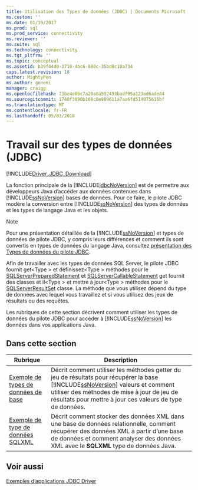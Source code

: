 ```yaml
---
title: Utilisation des Types de données (JDBC) | Documents Microsoft
ms.custom: ''
ms.date: 01/19/2017
ms.prod: sql
ms.prod_service: connectivity
ms.reviewer: ''
ms.suite: sql
ms.technology: connectivity
ms.tgt_pltfrm: ''
ms.topic: conceptual
ms.assetid: b39f44d0-3710-4bc6-880c-35bd8c10a734
caps.latest.revision: 18
author: MightyPen
ms.author: genemi
manager: craigg
ms.openlocfilehash: 73be4e0bc7a20a8a592493badf95a123ad6ade84
ms.sourcegitcommit: 1740f3090b168c0e809611a7aa6fd514075616bf
ms.translationtype: MT
ms.contentlocale: fr-FR
ms.lasthandoff: 05/03/2018
---
```

# <a name="working-with-data-types-jdbc"></a>Travail sur des types de données (JDBC)
[!INCLUDE[Driver_JDBC_Download](../../includes/driver_jdbc_download.md)]

  La fonction principale de la [!INCLUDE[jdbcNoVersion](../../includes/jdbcnoversion_md.md)] est de permettre aux développeurs Java d’accéder aux données contenues dans [!INCLUDE[ssNoVersion](../../includes/ssnoversion_md.md)] bases de données. Pour ce faire, le pilote JDBC modère la conversion entre [!INCLUDE[ssNoVersion](../../includes/ssnoversion_md.md)] des types de données et les types de langage Java et les objets.  
  
> [!NOTE]  
>  Pour une présentation détaillée de la [!INCLUDE[ssNoVersion](../../includes/ssnoversion_md.md)] et types de données de pilote JDBC, y compris leurs différences et comment ils sont convertis en types de données du langage Java, consultez [présentation des Types de données du pilote JDBC](../../connect/jdbc/understanding-the-jdbc-driver-data-types.md).  
  
 Afin de travailler avec les types de données SQL Server, le pilote JDBC fournit get\<Type > et définissez\<Type > méthodes pour le [SQLServerPreparedStatement](../../connect/jdbc/reference/sqlserverpreparedstatement-class.md) et [SQLServerCallableStatement](../../connect/jdbc/reference/sqlservercallablestatement-class.md) get fournit des classes et il\<Type > et mettre à jour\<Type > méthodes pour le [SQLServerResultSet](../../connect/jdbc/reference/sqlserverresultset-class.md) classe. La méthode que vous utilisez dépend du type de données avec lequel vous travaillez et si vous utilisez des jeux de résultats ou des requêtes.  
  
 Les rubriques de cette section décrivent comment utiliser les types de données du pilote JDBC pour accéder à [!INCLUDE[ssNoVersion](../../includes/ssnoversion_md.md)] les données dans vos applications Java.  
  
## <a name="in-this-section"></a>Dans cette section  
  
|Rubrique| Description|  
|-----------|-----------------|  
|[Exemple de types de données de base](../../connect/jdbc/basic-data-types-sample.md)|Décrit comment utiliser les méthodes getter du jeu de résultats pour récupérer la base [!INCLUDE[ssNoVersion](../../includes/ssnoversion_md.md)] valeurs et comment utiliser des méthodes de mise à jour de jeu de résultats pour mettre à jour ces valeurs de type de données.|  
|[Exemple de type de données SQLXML](../../connect/jdbc/sqlxml-data-type-sample.md)|Décrit comment stocker des données XML dans une base de données relationnelle, comment récupérer des données XML à partir d’une base de données et comment analyser des données XML avec le **SQLXML** type de données Java.|  
  
## <a name="see-also"></a>Voir aussi  
 [Exemples d’applications JDBC Driver](../../connect/jdbc/sample-jdbc-driver-applications.md)  
  
  

